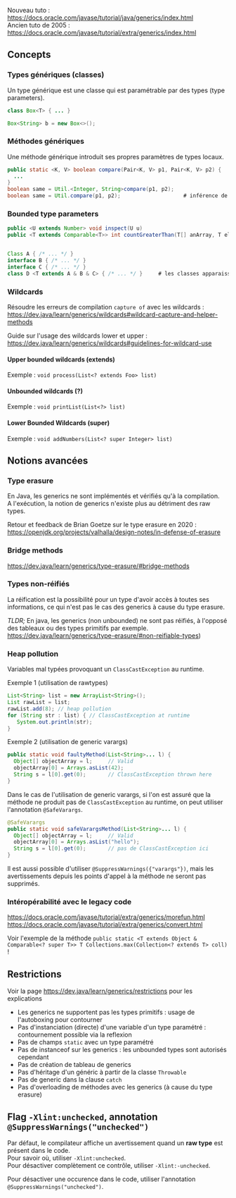 
Nouveau tuto : https://docs.oracle.com/javase/tutorial/java/generics/index.html \
Ancien tuto de 2005 : https://docs.oracle.com/javase/tutorial/extra/generics/index.html

## Concepts

### Types génériques (classes)
Un type générique est une classe qui est paramétrable par des types (type parameters).
```java
class Box<T> { ... }

Box<String> b = new Box<>();
```

### Méthodes génériques
Une méthode générique introduit ses propres paramètres de types locaux.

```java
public static <K, V> boolean compare(Pair<K, V> p1, Pair<K, V> p2) {
  ...
}
boolean same = Util.<Integer, String>compare(p1, p2);
boolean same = Util.compare(p1, p2);                    # inférence de type
```

### Bounded type parameters

```java
public <U extends Number> void inspect(U u)
public <T extends Comparable<T>> int countGreaterThan(T[] anArray, T elem) {


Class A { /* ... */ }
interface B { /* ... */ }
interface C { /* ... */ }
class D <T extends A & B & C> { /* ... */ }     # les classes apparaissent obligatoirement avant les interfaces
```
### Wildcards

Résoudre les erreurs de compilation `capture of` avec les wildcards : https://dev.java/learn/generics/wildcards#wildcard-capture-and-helper-methods

Guide sur l'usage des wildcards lower et upper : https://dev.java/learn/generics/wildcards#guidelines-for-wildcard-use

#### Upper bounded wildcards (extends)
Exemple : `void process(List<? extends Foo> list)`

#### Unbounded wildcards (?)
Exemple : `void printList(List<?> list)`

#### Lower Bounded Wildcards (super)
Exemple : `void addNumbers(List<? super Integer> list)`

## Notions avancées

### Type erasure
En Java, les generics ne sont implémentés et vérifiés qu'à la compilation. \
A l'exécution, la notion de generics n'existe plus au détriment des raw types.

Retour et feedback de Brian Goetze sur le type erasure en 2020 : https://openjdk.org/projects/valhalla/design-notes/in-defense-of-erasure

### Bridge methods
https://dev.java/learn/generics/type-erasure/#bridge-methods

### Types non-réifiés

La réification est la possibilité pour un type d'avoir accès à toutes ses informations, ce qui n'est pas le cas des generics à cause du type erasure.

*TLDR;* En java, les generics (non unbounded) ne sont pas réifiés, à l'opposé des tableaux ou des types primitifs par exemple.  
https://dev.java/learn/generics/type-erasure/#non-reifiable-types)

### Heap pollution

Variables mal typées provoquant un `ClassCastException` au runtime.

Exemple 1 (utilisation de rawtypes)
```java
List<String> list = new ArrayList<String>();
List rawList = list;
rawList.add(8); // heap pollution
for (String str : list) { // ClassCastException at runtime
   System.out.println(str);
}
```

Exemple 2 (utilisation de generic varargs)
```java
public static void faultyMethod(List<String>... l) {
  Object[] objectArray = l;     // Valid
  objectArray[0] = Arrays.asList(42);
  String s = l[0].get(0);       // ClassCastException thrown here
}
```

Dans le cas de l'utilisation de generic varargs, si l'on est assuré que la méthode ne produit pas de `ClassCastException` au runtime, on peut utiliser l'annotation `@SafeVarargs`.
```java
@SafeVarargs
public static void safeVarargsMethod(List<String>... l) {
  Object[] objectArray = l;     // Valid
  objectArray[0] = Arrays.asList("hello");
  String s = l[0].get(0);       // pas de ClassCastException ici
}
```
Il est aussi possible d'utiliser `@SuppressWarnings({"varargs"})`, mais les avertissements depuis les points d'appel à la méthode ne seront pas supprimés. 

### Intéropérabilité avec le legacy code

https://docs.oracle.com/javase/tutorial/extra/generics/morefun.html \
https://docs.oracle.com/javase/tutorial/extra/generics/convert.html

Voir l'exemple de la méthode `public static <T extends Object & Comparable<? super T>> T Collections.max(Collection<? extends T> coll)` !

## Restrictions

Voir la page https://dev.java/learn/generics/restrictions pour les explications

- Les generics ne supportent pas les types primitifs : usage de l'autoboxing pour contourner
- Pas d'instanciation (directe) d'une variable d'un type paramétré : contournement possible via la reflexion
- Pas de champs `static` avec un type paramétré
- Pas de instanceof sur les generics : les unbounded types sont autorisés cependant
- Pas de création de tableau de generics
- Pas d'héritage d'un généric à partir de la classe `Throwable`
- Pas de generic dans la clause `catch`
- Pas d'overloading de méthodes avec les generics (à cause du type erasure)  

## Flag `-Xlint:unchecked`, annotation `@SuppressWarnings("unchecked")`

Par défaut, le compilateur affiche un avertissement quand un **raw type** est présent dans le code. \
Pour savoir où, utiliser `-Xlint:unchecked`. \
Pour désactiver complètement ce contrôle, utiliser `-Xlint:-unchecked`.

Pour désactiver une occurence dans le code, utiliser l'annotation `@SuppressWarnings("unchecked")`.

